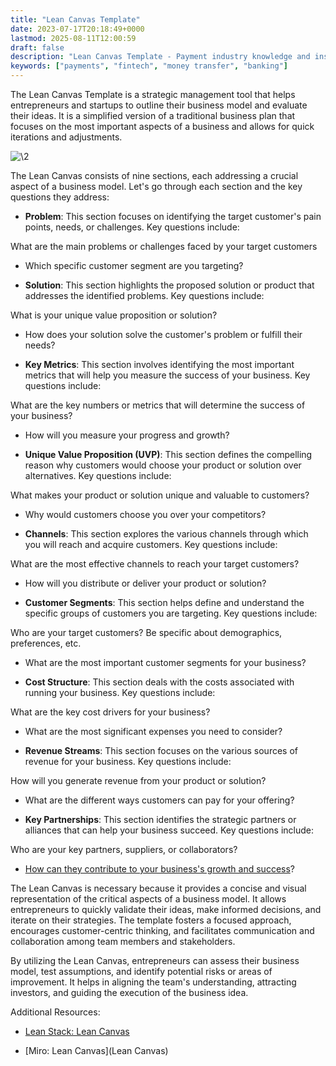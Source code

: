 ```yaml
---
title: "Lean Canvas Template"
date: 2023-07-17T20:18:49+0000
lastmod: 2025-08-11T12:00:59
draft: false
description: "Lean Canvas Template - Payment industry knowledge and insights"
keywords: ["payments", "fintech", "money transfer", "banking"]
---
```


The Lean Canvas Template is a strategic management tool that helps entrepreneurs and startups to outline their business model and evaluate their ideas. It is a simplified version of a traditional business plan that focuses on the most important aspects of a business and allows for quick iterations and adjustments.

![\2](\1)

The Lean Canvas consists of nine sections, each addressing a crucial aspect of a business model. Let's go through each section and the key questions they address:

- **Problem**: This section focuses on identifying the target customer's pain points, needs, or challenges. 
Key questions include:

What are the main problems or challenges faced by your target customers

- Which specific customer segment are you targeting?

- **Solution**: This section highlights the proposed solution or product that addresses the identified problems. 
Key questions include:

What is your unique value proposition or solution?

- How does your solution solve the customer's problem or fulfill their needs?

- **Key Metrics**: This section involves identifying the most important metrics that will help you measure the success of your business. 
Key questions include:

What are the key numbers or metrics that will determine the success of your business?

- How will you measure your progress and growth?

- **Unique Value Proposition (UVP)**: This section defines the compelling reason why customers would choose your product or solution over alternatives. 
Key questions include:

What makes your product or solution unique and valuable to customers?

- Why would customers choose you over your competitors?

- **Channels**: This section explores the various channels through which you will reach and acquire customers. 
Key questions include:

What are the most effective channels to reach your target customers?

- How will you distribute or deliver your product or solution?

- **Customer Segments**: This section helps define and understand the specific groups of customers you are targeting. 
Key questions include:

Who are your target customers? Be specific about demographics, preferences, etc.

- What are the most important customer segments for your business?

- **Cost Structure**: This section deals with the costs associated with running your business. 
Key questions include:

What are the key cost drivers for your business?

- What are the most significant expenses you need to consider?

- **Revenue Streams**: This section focuses on the various sources of revenue for your business. 
Key questions include:

How will you generate revenue from your product or solution?

- What are the different ways customers can pay for your offering?

- **Key Partnerships**: This section identifies the strategic partners or alliances that can help your business succeed. 
Key questions include:

Who are your key partners, suppliers, or collaborators?

- [How can they contribute to your business's growth and success](https://faisalkhanllc.xyz/resources/payments-wiki/k/know-your-partner-kyp/)?

The Lean Canvas is necessary because it provides a concise and visual representation of the critical aspects of a business model. It allows entrepreneurs to quickly validate their ideas, make informed decisions, and iterate on their strategies. The template fosters a focused approach, encourages customer-centric thinking, and facilitates communication and collaboration among team members and stakeholders.

By utilizing the Lean Canvas, entrepreneurs can assess their business model, test assumptions, and identify potential risks or areas of improvement. It helps in aligning the team's understanding, attracting investors, and guiding the execution of the business idea.

Additional Resources:

- [Lean Stack: Lean Canvas](https://leanstack.com/lean-canvas)

- [Miro: Lean Canvas](Lean Canvas)